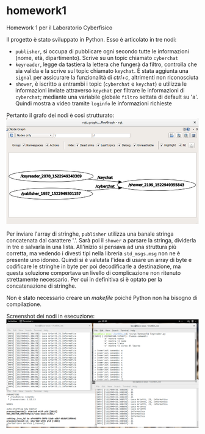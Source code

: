 # homework1
Homework 1 per il Laboratorio Cyberfisico

Il progetto è stato sviluppato in Python.
Esso è articolato in tre nodi:
- `publisher`, si occupa di pubblicare ogni secondo tutte le informazioni (nome, età, dipartimento). Scrive su un topic chiamato `cyberchat`
- `keyreader`, legge da tastiera la lettera che fungerà da filtro, controlla che sia valida e la scrive sul topic chiamato `keychat`. È stata aggiunta una `signal` per assicurare la funzionalità di *ctrl+c*, altrimenti non riconosciuta
- `shower`, è iscritto a entrambi i topic (`cyberchat` e `keychat`) e utilizza le informazioni inviate attraverso `keychat` per filtrare le informazioni di `cyberchat`; mediante una variabile globale `filtro` settata di default su 'a'. Quindi mostra a video tramite `loginfo` le informazioni richieste

Pertanto il grafo dei nodi è cosi strutturato:
![alt text](/images/rqt_graph.png)

Per inviare l'array di stringhe, `publisher` utilizza una banale stringa concatenata dal carattere '.'. Sarà poi il `shower` a parsare la stringa, dividerla in tre e salvarla in una lista.
All'inizio si pensava ad una struttura più corretta, ma vedendo i divesti tipi nella libreria `std_msgs.msg` non ne è presente uno idoneo. Quindi si è valutata l'idea di usare un array di byte e codificare le stringhe in byte per poi decodificarle a destinazione, ma questa soluzione comportava un livello di complicazione non ritenuto strettamente necessario. Per cui in definitiva si è optato per la concatenazione di stringhe.

Non è stato necessario creare un *makefile* poiché Python non ha bisogno di compilazione.

Screenshot dei nodi in esecuzione:
![alt text](/images/4terminal.png)
